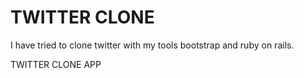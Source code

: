 # TWITTER CLONE

I have tried to clone twitter with my tools bootstrap and ruby on rails. 

TWITTER CLONE APP
